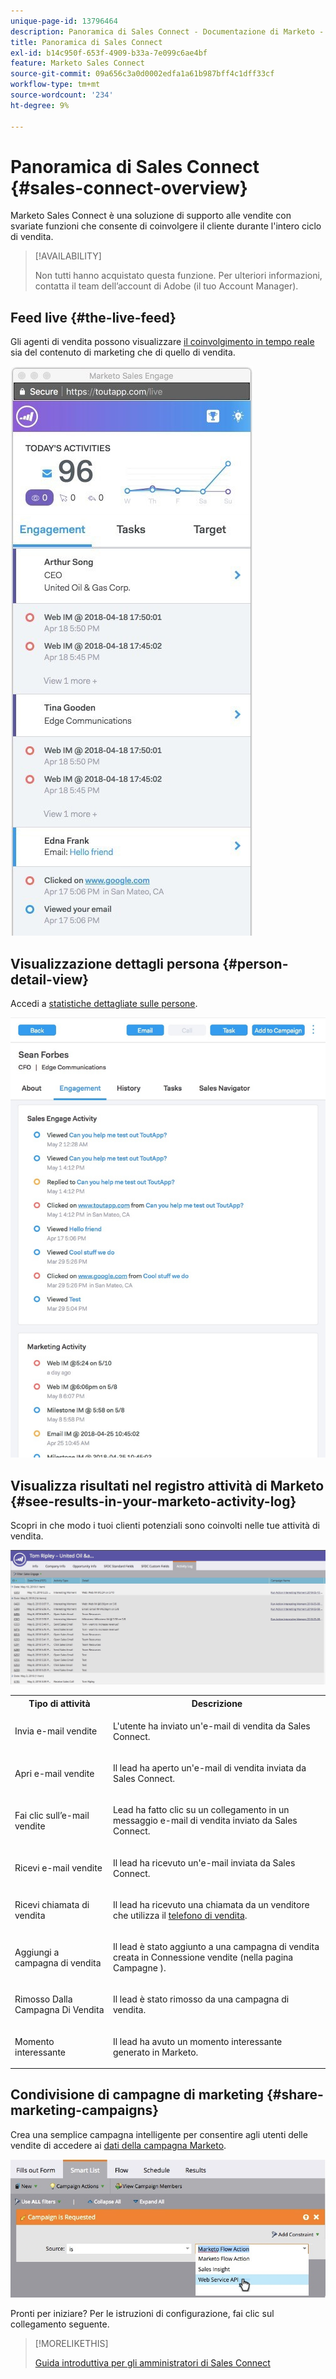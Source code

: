 ```yaml
---
unique-page-id: 13796464
description: Panoramica di Sales Connect - Documentazione di Marketo - Documentazione del prodotto
title: Panoramica di Sales Connect
exl-id: b14c950f-653f-4909-b33a-7e099c6ae4bf
feature: Marketo Sales Connect
source-git-commit: 09a656c3a0d0002edfa1a61b987bff4c1dff33cf
workflow-type: tm+mt
source-wordcount: '234'
ht-degree: 9%

---
```


# Panoramica di Sales Connect {#sales-connect-overview}

Marketo Sales Connect è una soluzione di supporto alle vendite con svariate funzioni che consente di coinvolgere il cliente durante l&#39;intero ciclo di vendita.

>[!AVAILABILITY]
>
>Non tutti hanno acquistato questa funzione. Per ulteriori informazioni, contatta il team dell’account di Adobe (il tuo Account Manager).

## Feed live {#the-live-feed}

Gli agenti di vendita possono visualizzare [il coinvolgimento in tempo reale](/help/marketo/product-docs/marketo-sales-connect/email/the-live-feed/live-feed-overview.md) sia del contenuto di marketing che di quello di vendita.

![](assets/engagement.jpg)

## Visualizzazione dettagli persona {#person-detail-view}

Accedi a [statistiche dettagliate sulle persone](/help/marketo/product-docs/marketo-sales-connect/people/person-detail-view.md).

![](assets/2018-05-11-at-3.28-pm.jpg)

## Visualizza risultati nel registro attività di Marketo {#see-results-in-your-marketo-activity-log}

Scopri in che modo i tuoi clienti potenziali sono coinvolti nelle tue attività di vendita.

![](assets/2018-05-11-at-3.30-pm.jpg)

<table>
 <tbody>
  <tr>
   <th>Tipo di attività</th>
   <th>Descrizione</th>
  </tr>
  <tr>
   <td><p>Invia e-mail vendite</p></td>
   <td><p>L'utente ha inviato un'e-mail di vendita da Sales Connect.</p></td>
  </tr>
  <tr>
   <td><p>Apri e-mail vendite</p></td>
   <td><p>Il lead ha aperto un'e-mail di vendita inviata da Sales Connect.</p></td>
  </tr>
  <tr>
   <td><p>Fai clic sull’e-mail vendite</p></td>
   <td><p>Lead ha fatto clic su un collegamento in un messaggio e-mail di vendita inviato da Sales Connect.</p></td>
  </tr>
  <tr>
   <td colspan="1"><p>Ricevi e-mail vendite</p></td>
   <td colspan="1"><p>Il lead ha ricevuto un'e-mail inviata da Sales Connect.</p></td>
  </tr>
  <tr>
   <td colspan="1"><p>Ricevi chiamata di vendita</p></td>
   <td colspan="1"><p>Il lead ha ricevuto una chiamata da un venditore che utilizza il <a href="/help/marketo/product-docs/marketo-sales-connect/phone/sales-phone-overview.md" rel="nofollow">telefono di vendita</a>.</p></td>
  </tr>
  <tr>
   <td colspan="1"><p>Aggiungi a campagna di vendita</p></td>
   <td colspan="1"><p>Il lead è stato aggiunto a una campagna di vendita creata in Connessione vendite (nella pagina Campagne ).</p></td>
  </tr>
  <tr>
   <td colspan="1"><p>Rimosso Dalla Campagna Di Vendita</p></td>
   <td colspan="1"><p>Il lead è stato rimosso da una campagna di vendita.</p></td>
  </tr>
  <tr>
   <td colspan="1"><p>Momento interessante</p></td>
   <td colspan="1"><p>Il lead ha avuto un momento interessante generato in Marketo.</p></td>
  </tr>
 </tbody>
</table>

## Condivisione di campagne di marketing {#share-marketing-campaigns}

Crea una semplice campagna intelligente per consentire agli utenti delle vendite di accedere ai [dati della campagna Marketo](/help/marketo/product-docs/marketo-sales-connect/marketo/make-a-campaign-visible-to-sales-connect-users.md).

![](assets/campaign-is-requested.jpg)

Pronti per iniziare? Per le istruzioni di configurazione, fai clic sul collegamento seguente.

>[!MORELIKETHIS]
>
>[Guida introduttiva per gli amministratori di Sales Connect](/help/marketo/product-docs/marketo-sales-connect/getting-started/getting-started-guide-for-sales-connect-admins.md)
